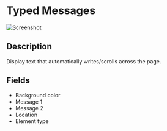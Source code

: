 # Typed Messages

![Screenshot](https://github.com/optimizely/extension-library/tree/master/Extensions/Editor%20Extensions/Typed%20Messages/animation.gif)

## Description

Display text that automatically writes/scrolls across the page. 

## Fields

* Background color
* Message 1
* Message 2
* Location
* Element type

